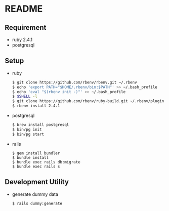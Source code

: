 # README

## Requirement

- ruby 2.4.1
- postgresql

## Setup

- ruby
  ```sh
  $ git clone https://github.com/rbenv/rbenv.git ~/.rbenv
  $ echo 'export PATH="$HOME/.rbenv/bin:$PATH"' >> ~/.bash_profile
  $ echo 'eval "$(rbenv init -)"' >> ~/.bash_profile
  $ $SHELL -l
  $ git clone https://github.com/rbenv/ruby-build.git ~/.rbenv/plugins/ruby-build
  $ rbenv install 2.4.1
  ```

- postgresql
  ```sh
  $ brew install postgresql
  $ bin/pg init
  $ bin/pg start
  ```

- rails
  ```
  $ gem install bundler
  $ bundle install
  $ bundle exec rails db:migrate
  $ bundle exec rails s
  ```
  
 ## Development Utility
 
 - generate dummy data
   ```sh
   $ rails dummy:generate
   ```

